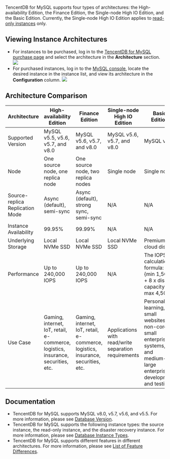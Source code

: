 TencentDB for MySQL supports four types of architectures: the High-availability Edition, the Finance Edition, the Single-node High IO Edition, and the Basic Edition. Currently, the Single-node High IO Edition applies to [read-only instances](https://intl.cloud.tencent.com/document/product/236/7270) only.

## Viewing Instance Architectures
- For instances to be purchased, log in to the [TencentDB for MySQL purchase page](https://buy.cloud.tencent.com/cdb) and select the architecture in the **Architecture** section.
![](https://main.qcloudimg.com/raw/5bbc8288b981097d8f6b36e150ddf7e2.png)
- For purchased instances, log in to the [MySQL console](https://console.cloud.tencent.com/cdb), locate the desired instance in the instance list, and view its architecture in the **Configuration** column.
![](https://main.qcloudimg.com/raw/f0618995c7b9f4821c0d4f18ce4a6f45.png)


## Architecture Comparison
<table>
<thead>
<tr><th width="15%">Architecture</th><th width="20%">High-availability Edition</th><th width="20%">Finance Edition</th><th width="20%">Single-node High IO Edition</th><th width="25%">Basic Edition</th></tr>
</thead>
<tbody><tr>
<td>Supported Version</td>
<td>MySQL v5.5, v5.6, v5.7, and v8.0</td>
<td>MySQL v5.6, v5.7, and v8.0</td>
<td>MySQL v5.6, v5.7, and v8.0</td>
<td>MySQL v5.7</td>
</tr>
<tr>
<td>Node</td>
<td>One source node, one replica node</td>
<td>One source node, two replica nodes</td>
<td>Single node</td>
<td>Single node</td>
</tr>
<tr>
<td>Source-replica Replication Mode</td>
<td>Async (default), semi-sync</td>
<td>Async (default), strong sync, semi-sync</td>
<td>N/A</td>
<td>N/A</td>
</tr>
<tr>
<td>Instance Availability</td>
<td>99.95%</td>
<td>99.99%</td>
<td>N/A</td>
<td>N/A</td>
</tr>
<tr>
<td>Underlying Storage</td>
<td>Local NVMe SSD</td>
<td>Local NVMe SSD</td>
<td>Local NVMe SSD</td>
<td>Premium cloud disk</td>
</tr>
<tr>
<td>Performance</td>
<td>Up to 240,000 IOPS</td>
<td>Up to 240,000 IOPS</td>
<td>N/A</td>
<td>The IOPS calculation formula: <br>{min 1,500 + 8 x disk capacity, max 4,500}</td>
</tr>
<tr>
<td>Use Case</td>
<td>Gaming, internet, IoT, retail, e-commerce, logistics, insurance, securities, etc.</td>
<td>Gaming, internet, IoT, retail, e-commerce, logistics, insurance, securities, etc.</td>
<td>Applications with read/write separation requirements</td>
<td>Personal learning, small websites, non-core small enterprise systems, and medium-to-large enterprise development and testing</td>
</tr>
</tbody></table>

## Documentation
- TencentDB for MySQL supports MySQL v8.0, v5.7, v5.6, and v5.5. For more information, please see [Database Version](https://intl.cloud.tencent.com/document/product/236/31896).
- TencentDB for MySQL supports the following instance types: the source instance, the read-only instance, and the disaster recovery instance. For more information, please see [Database Instance Types](https://intl.cloud.tencent.com/document/product/236/7268).
- TencentDB for MySQL supports different features in different architectures. For more information, please see [List of Feature Differences](https://intl.cloud.tencent.com/document/product/236/36007).
